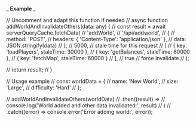 **_ Example _**

// Uncomment and adapt this function if needed
// async function addWorldAndInvalidateOthers(data: any) {
// const result = await serverQueryCache.fetchData(
// 'addWorld',
// '/api/addworld',
// {
// method: 'POST',
// headers: { 'Content-Type': 'application/json' },
// data: JSON.stringify(data)
// },
// 5000, // stale time for this request
// [
// { key: 'loadPlayers', staleTime: 30000 },
// { key: 'getBalances', staleTime: 60000 },
// { key: 'fetchMap', staleTime: 60000 }
// ],
// true // force invalidate
// );

// return result;
// }

// Usage example
// const worldData = {
// name: 'New World',
// size: 'Large',
// difficulty: 'Hard'
// };

// addWorldAndInvalidateOthers(worldData)
// .then((result) =>
// console.log('World added and other data invalidated:', result)
// )
// .catch((error) => console.error('Error adding world:', error));
